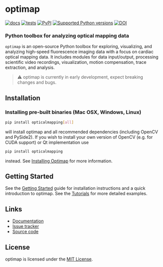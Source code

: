 # optimap
[![docs](https://readthedocs.org/projects/optimap/badge/?version=latest&style=)](https://optimap.readthedocs.org)
[![tests](https://github.com/cardiacvision/optimap/actions/workflows/main.yml/badge.svg)](https://github.com/cardiacvision/optimap/actions/workflows/main.yml)
[![PyPI](https://img.shields.io/pypi/v/opticalmapping.svg)](https://pypi.org/project/opticalmapping/)
[![Supported Python versions](https://img.shields.io/pypi/pyversions/opticalmapping.svg)](https://python.org)
[![DOI](https://zenodo.org/badge/677528623.svg)](https://zenodo.org/badge/latestdoi/677528623)


### Python toolbox for analyzing optical mapping data

``optimap`` is an open-source Python toolbox for exploring, visualizing, and analyzing high-speed fluorescence imaging data with a focus on cardiac optical mapping data. It includes modules for data input/output, processing scientific video recordings, visualization, motion compensation, trace extraction, and analysis.

> ⚠️ optimap is currently in early development, expect breaking changes and bugs.

## Installation
### Installing pre-built binaries (Mac OSX, Windows, Linux)

```bash
pip install opticalmapping[all]
```

will install optimap and all recommended dependencies (including OpenCV and PySide2). If you wish to install your own version of OpenCV (e.g. for CUDA support) or Qt implementation use

```bash
pip install opticalmapping
```

instead. See [Installing Optimap](https://optimap.readthedocs.io/en/latest/chapters/getting_started/#installing-optimap) for more information.

## Getting Started
See the [Getting Started](https://optimap.readthedocs.io/en/latest/chapters/getting_started/) guide for installation instructions and a quick introduction to optimap. See the [Tutorials](https://optimap.readthedocs.io/en/latest/tutorials/basics/) for more detailed examples.

## Links

* [Documentation](https://optimap.readthedocs.io)
* [Issue tracker](https://github.com/cardiacvision/optimap/issues)
* [Source code](https://github.com/cardiacvision/optimap)

## License

optimap is licensed under the [MIT License](https://github.com/cardiacvision/optimap/blob/main/LICENSE.md).